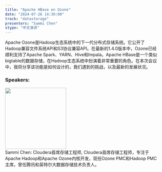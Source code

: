 ```yaml
---
title: "Apache HBase on Ozone"
date: "2024-07-26 14:30:00" 
track: "datastorage"
presenters: "Sammi Chen"
stype: "中文演讲"
---
```

Apache Ozone是Hadoop生态系统中的下一代分布式存储系统。它公开了Hadoop兼容文件系统API和S3协议兼容API。在最新的1.4.0版本中，Ozone已经顺利支持了Apache Spark、YARN、Hive和Impala。Apache HBase是一个类似bigtable的数据存储，在Hadoop生态系统中扮演着非常重要的角色。在本次会议中，我将分享该功能是如何设计的，我们遇到的挑战，以及最新的发展状况。
 ### Speakers: 
 <img src="https://sessionize.com/image/f062-400o400o1-JwG1ArqNeWcX7KNGJHGgSv.jpg" width="200" /><br>Sammi Chen: Cloudera首席存储工程师, Cloudera首席存储工程师，专注于Apache Hadoop和Apache Ozone内核开发，现任Ozone PMC和Hadoop PMC主席，曾任腾讯和英特尔大数据存储技术负责人。
 <br><br>